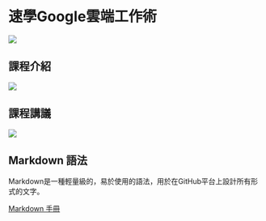 # 速學Google雲端工作術

[<img src="https://goo.gl/xNRLjR.qr">](https://goo.gl/xNRLjR)

## 課程介紹

[<img src="https://goo.gl/iZpri2.qr">](https://goo.gl/iZpri2)

## 課程講議

[<img src="https://goo.gl/qLfLef.qr">](https://goo.gl/qLfLef)

## Markdown 語法

Markdown是一種輕量級的，易於使用的語法，用於在GitHub平台上設計所有形式的文字。

[Markdown 手冊](https://guides.github.com/features/mastering-markdown/)